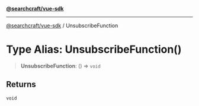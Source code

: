 [**@searchcraft/vue-sdk**](/reference/sdk/js-vue/README.md)

***

[@searchcraft/vue-sdk](/reference/sdk/js-vue/globals.md) / UnsubscribeFunction

# Type Alias: UnsubscribeFunction()

> **UnsubscribeFunction**: () => `void`

## Returns

`void`
